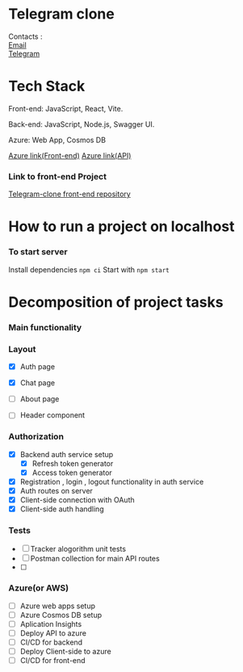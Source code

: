 # Telegram clone

Contacts :<br/>
<a href="mailto:illia.chumak.2017@gmail.com">Email</a><br/>
<a href="https://t.me/crossf1re" target="_blank">Telegram</a>

# Tech Stack

Front-end: JavaScript, React, Vite.

Back-end: JavaScript, Node.js, Swagger UI.


Azure: Web App, Cosmos DB

<a href="https:/google.com" target="_blank">Azure link(Front-end)</a>
<a href="https:/google.com" target="_blank">Azure link(API)</a>

### Link to front-end Project
<a href="https://github.com/illiachumak/chatFrontEnd" target="_blank">Telegram-clone front-end repository</a>

# How to run a project on localhost 
### To start server
Install dependencies `npm ci`
Start with `npm start`

# Decomposition of project tasks
### Main functionality


### Layout 

- [x] Auth page
- [x] Chat page
- [ ] About page
- [ ] Header component


### Authorization
    
- [x] Backend auth service setup
    - [x] Refresh token generator
    - [x] Access token generator
- [x] Registration , login , logout functionality in auth service
- [x] Auth routes on server
- [x] Client-side connection with OAuth
- [x] Client-side auth handling
### Tests

- [ ] Tracker alogorithm unit tests
- [ ] Postman collection for main API routes
- [ ] 
### Azure(or AWS)

- [ ] Azure web apps setup
- [ ] Azure Cosmos DB setup
- [ ] Aplication Insights
- [ ] Deploy API to azure
- [ ] CI/CD for backend
- [ ] Deploy Client-side to azure
- [ ] CI/CD for front-end
